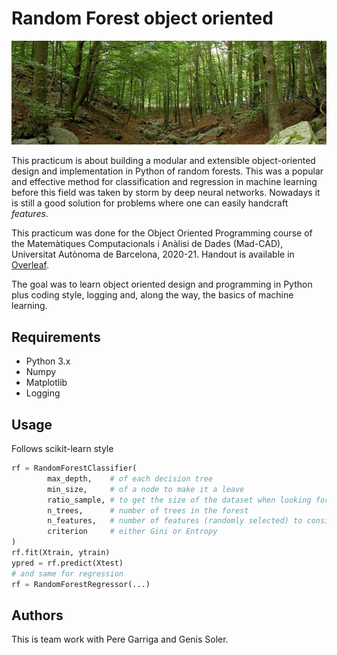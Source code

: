 
# Random Forest object oriented

![](bosc_montseny.jpeg)

This practicum is about building a modular and extensible object-oriented design and implementation in Python of random forests. This was a popular and effective method for classification and regression in machine learning before this field was taken by storm by deep neural networks. Nowadays it is still a good solution for problems where one can easily handcraft *features*. 

This practicum was done for the Object Oriented Programming course of the Matemàtiques Computacionals i Anàlisi de Dades (Mad-CAD), Universitat Autònoma de Barcelona, 2020-21. Handout is available in [Overleaf](https://www.overleaf.com/read/dfjyxpnybjgp).

The goal was to learn object oriented design and programming in Python plus coding style, logging and, along the way, the basics of machine learning.

<!---
replace link to overleaf by pdf
--->


## Requirements

- Python 3.x
- Numpy
- Matplotlib
- Logging

## Usage

Follows scikit-learn style

```python
rf = RandomForestClassifier(
        max_depth,    # of each decision tree
        min_size,     # of a node to make it a leave
        ratio_sample, # to get the size of the dataset when looking for the best split
        n_trees,      # number of trees in the forest
        n_features,   # number of features (randomly selected) to consider when looking for the best split 
        criterion     # either Gini or Entropy              
)
rf.fit(Xtrain, ytrain)
ypred = rf.predict(Xtest)
# and same for regression
rf = RandomForestRegressor(...)
```

## Authors

This is team work with Pere Garriga and Genis Soler.

<!---
maybe link to their Github accounts 
-->


